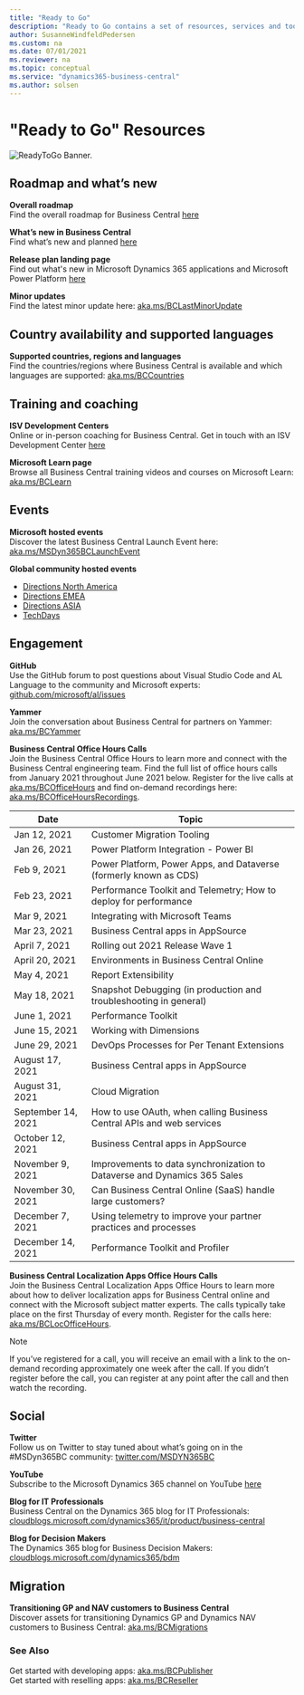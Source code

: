 ```yaml
---
title: "Ready to Go"
description: "Ready to Go contains a set of resources, services and tools to support Microsoft Dynamics 365 Business Central."
author: SusanneWindfeldPedersen
ms.custom: na
ms.date: 07/01/2021
ms.reviewer: na
ms.topic: conceptual
ms.service: "dynamics365-business-central"
ms.author: solsen
---
```


# "Ready to Go" Resources

![ReadyToGo Banner.](../media/readytogo-banner.png)

## Roadmap and what’s new 

**Overall roadmap**  
Find the overall roadmap for Business Central [here](https://dynamics.microsoft.com/roadmap/business-central/) 

**What’s new in Business Central**  
Find what’s new and planned [here](/dynamics365/business-central/product-news)

**Release plan landing page**  
Find out what's new in Microsoft Dynamics 365 applications and Microsoft Power Platform [here](/dynamics365/release-plans/) 

**Minor updates**  
Find the latest minor update here: [aka.ms/BCLastMinorUpdate](../../whatsnew/whatsnew-update-17-5.md) 


## Country availability and supported languages 
**Supported countries, regions and languages**  
Find the countries/regions where Business Central is available and which languages are supported: [aka.ms/BCCountries](../../compliance/apptest-countries-and-translations.md)

## Training and coaching 
**ISV Development Centers**  
Online or in-person coaching for Business Central. Get in touch with an ISV Development Center [here](https://partner.microsoft.com/isv-resource-hub/development-centers/find-a-center)  

**Microsoft Learn page**  
Browse all Business Central training videos and courses on Microsoft Learn: [aka.ms/BCLearn](/learn/dynamics365/business-central?WT.mc_id=dyn365bc_landingpage-comms)

## Events

**Microsoft hosted events**  
Discover the latest Business Central Launch Event here: [aka.ms/MSDyn365BCLaunchEvent](https://aka.ms/MSDyn365BCLaunchEvent)  

**Global community hosted events**  
- [Directions North America](https://www.directionsna.com)
- [Directions EMEA](https://directions4partners.com)
- [Directions ASIA](https://directions4partners.com)
- [TechDays](https://navtechdays.com)

## Engagement

**GitHub**  
Use the GitHub forum to post questions about Visual Studio Code and AL Language to the community and Microsoft experts: [github.com/microsoft/al/issues](https://github.com/microsoft/al/issues/) 

**Yammer**  
Join the conversation about Business Central for partners on Yammer: [aka.ms/BCYammer](https://aka.ms/bcyammer)  

**Business Central Office Hours Calls**  
Join the Business Central Office Hours to learn more and connect with the Business Central engineering team. Find the full list of office hours calls from January 2021 throughout June 2021 below. Register for the live calls at [aka.ms/BCOfficeHours](https://aka.ms/BCOfficehours) and find on-demand recordings here: [aka.ms/BCOfficeHoursRecordings](https://aka.ms/BCOfficehoursRecordings). 

| Date      | Topic |
|--------------|--------------|
|Jan 12, 2021 | Customer Migration Tooling |
|Jan 26, 2021 | Power Platform Integration - Power BI |
|Feb 9, 2021 | Power Platform, Power Apps, and Dataverse (formerly known as CDS) |
|Feb 23, 2021 | Performance Toolkit and Telemetry; How to deploy for performance |
|Mar 9, 2021 | Integrating with Microsoft Teams |
|Mar 23, 2021 | Business Central apps in AppSource |
|April 7, 2021 | Rolling out 2021 Release Wave 1 |
|April 20, 2021 | Environments in Business Central Online |
|May 4, 2021 | Report Extensibility |
|May 18, 2021 | Snapshot Debugging (in production and troubleshooting in general) |
|June 1, 2021 | Performance Toolkit |
|June 15, 2021 | Working with Dimensions |
|June 29, 2021 | DevOps Processes for Per Tenant Extensions | 
|August 17, 2021 | Business Central apps in AppSource |
|August 31, 2021 | Cloud Migration |
|September 14, 2021 | How to use OAuth, when calling Business Central APIs and web services |
|October 12, 2021 | Business Central apps in AppSource |
|November 9, 2021 |  Improvements to data synchronization to Dataverse and Dynamics 365 Sales| 
|November 30, 2021 | Can Business Central Online (SaaS) handle large customers?|
|December 7, 2021 | Using telemetry to improve your partner practices and processes |
|December 14, 2021 |  Performance Toolkit and Profiler| 
 
**Business Central Localization Apps Office Hours Calls**  
Join the Business Central Localization Apps Office Hours to learn more about how to deliver localization apps for Business Central online and connect with the Microsoft subject matter experts. The calls typically take place on the first Thursday of every month. Register for the calls here: [aka.ms/BCLocOfficeHours](https://aka.ms/BCLocOfficeHours).

 > [!NOTE]  
 > If you’ve registered for a call, you will receive an email with a link to the on-demand recording approximately one week after the call. If you didn’t register before the call, you can register at any point after the call and then watch the recording. 

## Social

**Twitter**  
Follow us on Twitter to stay tuned about what’s going on in the #MSDyn365BC community: [twitter.com/MSDYN365BC](https://www.twitter.com/MSDYN365BC) 

**YouTube**  
Subscribe to the Microsoft Dynamics 365 channel on YouTube [here](https://www.youtube.com/channel/UCJGCg4rB3QSs8y_1FquelBQ) 

**Blog for IT Professionals**  
Business Central on the Dynamics 365 blog for IT Professionals: [cloudblogs.microsoft.com/dynamics365/it/product/business-central](https://cloudblogs.microsoft.com/dynamics365/it/product/business-central/)
 
**Blog for Decision Makers**  
The Dynamics 365 blog for Business Decision Makers: [cloudblogs.microsoft.com/dynamics365/bdm](https://cloudblogs.microsoft.com/dynamics365/bdm/)

## Migration  
**Transitioning GP and NAV customers to Business Central**  
Discover assets for transitioning Dynamics GP and Dynamics NAV customers to Business Central: [aka.ms/BCMigrations](https://aka.ms/BCmigrations)

### See Also

Get started with developing apps: [aka.ms/BCPublisher](./get-started.md)  
Get started with reselling apps: [aka.ms/BCReseller](../../administration/get-started-online.md)
